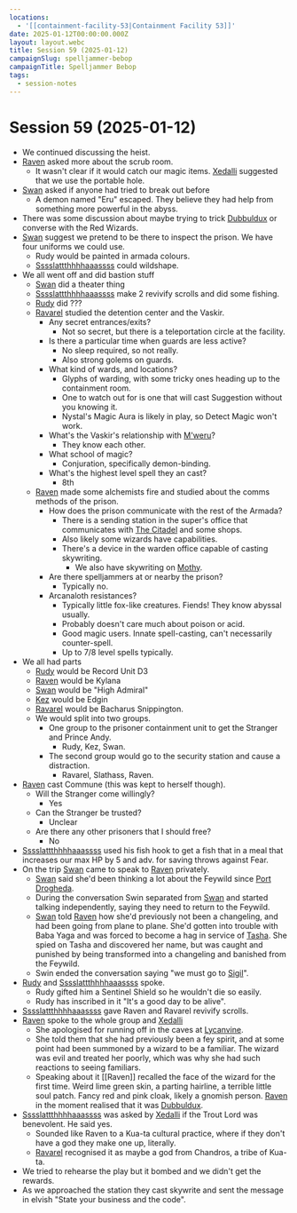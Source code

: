 ```yaml
---
locations:
  - '[[containment-facility-53|Containment Facility 53]]'
date: 2025-01-12T00:00:00.000Z
layout: layout.webc
title: Session 59 (2025-01-12)
campaignSlug: spelljammer-bebop
campaignTitle: Spelljammer Bebop
tags:
  - session-notes
---
```

# Session 59 (2025-01-12)

- We continued discussing the heist.
- [Raven](raven.md) asked more about the scrub room.
	- It wasn't clear if it would catch our magic items. [Xedalli](princess-xedalli.md) suggested that we use the portable hole.
- [Swan](swan.md) asked if anyone had tried to break out before
	- A demon named "Eru" escaped. They believe they had help from something more powerful in the abyss.
- There was some discussion about maybe trying to trick [Dubbuldux](dubbuldux.md) or converse with the Red Wizards.
- [Swan](swan.md) suggest we pretend to be there to inspect the prison. We have four uniforms we could use.
	- Rudy would be painted in armada colours.
	- [Sssslattthhhhaaassss](sssslattthhhhaaassss.md) could wildshape.
- We all went off and did bastion stuff
	- [Swan](swan.md) did a theater thing
	- [Sssslattthhhhaaassss](sssslattthhhhaaassss.md) make 2 revivify scrolls and did some fishing.
	- [Rudy](refuge-unit-d3.md) did ???
	- [Ravarel](ravarel-deshent.md) studied the detention center and the Vaskir.
		- Any secret entrances/exits?
			- Not so secret, but there is a teleportation circle at the facility.
		- Is there a particular time when guards are less active?
			- No sleep required, so not really.
			- Also strong golems on guards.
		- What kind of wards, and locations?
			- Glyphs of warding, with some tricky ones heading up to the containment room.
			- One to watch out for is one that will cast Suggestion without you knowing it.
			- Nystal's Magic Aura is likely in play, so Detect Magic won't work.
		- What's the Vaskir's relationship with [M'weru](mweru.md)?
			- They know each other.
		- What school of magic?
			- Conjuration, specifically demon-binding.
		- What's the highest level spell they an cast?
			- 8th
	- [Raven](raven.md) made some alchemists fire and studied about the comms methods of the prison.
		- How does the prison communicate with the rest of the Armada?
			- There is a sending station in the super's office that communicates with [The Citadel](the-citadel.md) and some shops.
			- Also likely some wizards have capabilities.
			- There's a device in the warden office capable of casting skywriting.
				- We also have skywriting on [Mothy](mothy.md).
		- Are there spelljammers at or nearby the prison?
			- Typically no.
		- Arcanaloth resistances?
			- Typically little fox-like creatures. Fiends! They know abyssal usually.
			- Probably doesn't care much about poison or acid.
			- Good magic users. Innate spell-casting, can't necessarily counter-spell.
			- Up to 7/8 level spells typically.
- We all had parts
	- [Rudy](refuge-unit-d3.md) would be Record Unit D3
	- [Raven](raven.md) would be Kylana
	- [Swan](swan.md) would be "High Admiral"
	- [Kez](kez-bardaux.md) would be Edgin
	- [Ravarel](ravarel-deshent.md) would be Bacharus Snippington.
	- We would split into two groups.
		- One group to the prisoner containment unit to get the Stranger and Prince Andy.
			- Rudy, Kez, Swan.
		- The second group would go to the security station and cause a distraction.
			- Ravarel, Slathass, Raven.
- [Raven](raven.md) cast Commune (this was kept to herself though).
	- Will the Stranger come willingly?
		- Yes
	- Can the Stranger be trusted?
		- Unclear
	- Are there any other prisoners that I should free?
		- No
- [Sssslattthhhhaaassss](sssslattthhhhaaassss.md) used his fish hook to get a fish that in a meal that increases our max HP by 5 and adv. for saving throws against Fear.
- On the trip [Swan](swan.md) came to speak to [Raven](raven.md) privately.
	- [Swan](swan.md) said she'd been thinking a lot about the Feywild since [Port Drogheda](port-drogheda.md).
	- During the conversation Swin separated from [Swan](swan.md) and started talking independently, saying they need to return to the Feywild.
	- [Swan](swan.md) told [Raven](raven.md) how she'd previously not been a changeling, and had been going from plane to plane. She'd gotten into trouble with Baba Yaga and was forced to become a hag in service of [Tasha](tasha.md). She spied on Tasha and discovered her name, but was caught and punished by being transformed into a changeling and banished from the Feywild.
	- Swin ended the conversation saying "we must go to [Sigil](sigil.md)".
- [Rudy](refuge-unit-d3.md) and [Sssslattthhhhaaassss](sssslattthhhhaaassss.md) spoke.
	- Rudy gifted him a Sentinel Shield so he wouldn't die so easily.
	- Rudy has inscribed in it "It's a good day to be alive".
- [Sssslattthhhhaaassss](sssslattthhhhaaassss.md) gave Raven and Ravarel revivify scrolls.
- [Raven](raven.md) spoke to the whole group and [Xedalli](princess-xedalli.md)
	- She apologised for running off in the caves at [Lycanvine](lycanvine.md).
	- She told them that she had previously been a fey spirit, and at some point had been summoned by a wizard to be a familiar. The wizard was evil and treated her poorly, which was why she had such reactions to seeing familiars.
	- Speaking about it [[Raven]] recalled the face of the wizard for the first time. Weird lime green skin, a parting hairline, a terrible little soul patch. Fancy red and pink cloak, likely a gnomish person. [Raven](raven.md) in the moment realised that it was [Dubbuldux](dubbuldux.md).
- [Sssslattthhhhaaassss](sssslattthhhhaaassss.md) was asked by [Xedalli](princess-xedalli.md) if the Trout Lord was benevolent. He said yes.
	- Sounded like Raven to a Kua-ta cultural practice, where if they don't have a god they make one up, literally.
	- [Ravarel](ravarel-deshent.md) recognised it as maybe a god from Chandros, a tribe of Kua-ta.
- We tried to rehearse the play but it bombed and we didn't get the rewards.
- As we approached the station they cast skywrite and sent the message in elvish "State your business and the code".

